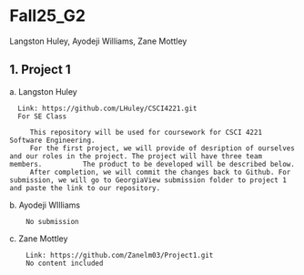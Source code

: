 # Fall25_G2
Langston Huley, Ayodeji Williams, Zane Mottley

## 1. Project 1

   a. Langston Huley

      Link: https://github.com/LHuley/CSCI4221.git
      For SE Class

         This repository will be used for coursework for CSCI 4221 Software Engineering.
         For the first project, we will provide of desription of ourselves and our roles in the project. The project will have three team members.          The product to be developed will be described below.
         After completion, we will commit the changes back to Github. For submission, we will go to GeorgiaView submission folder to project 1 and paste the link to our repository.

   b. Ayodeji WIlliams

        No submission

   c. Zane Mottley

        Link: https://github.com/Zanelm03/Project1.git
        No content included
